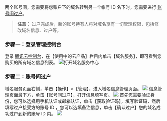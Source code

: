 两个账号间，您需要将您账户下的域名转到另一个帐号 ID 名下时，您需要进行 [账号间过户](https://console.cloud.tencent.com/domain/account/transfer?domain=2example.cn)。
>**注意：**
>过户完成后，新的账号持有人将对域名享有一切管理权限，包括修改域名信息、过户等。

### 步骤一：登录管理控制台
登录 [腾讯云控制台](https://console.cloud.tencent.com/)，在【使用中的云产品】栏目内单击【域名服务】，即可看到您购买的所有域名信息列表。
![打开域名服务中心](//mc.qcloudimg.com/static/img/da4ba43894682972815e6deb5f040e50/image.png)
### 步骤二：账号间过户
域名服务页面右侧，单击【操作】>【管理】，进入域名信息管理页面。
![](//mc.qcloudimg.com/static/img/d7d485d04f780bacb592826f0148a540/image.png)
信息管理页面最下方，单击【账号间过户】，打开信息填写页。
![](//mc.qcloudimg.com/static/img/7024efd952b75881e4ec0588a9c28d58/image.png)
首先您需要验证身份，您可以选择用手机认证或邮箱认证，单击【获取验证码】，填写验证码，然后填写过户接受方的账号 ID ，您可以选填备注信息，单击【确认过户】您的域名成功过户到新的账号 ID 内。
![](//mc.qcloudimg.com/static/img/8b3ab4316a9cf27b3e93a2199b94041a/image.png)



